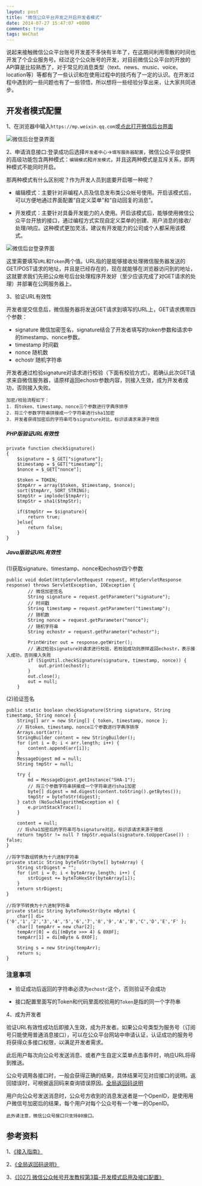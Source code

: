 ```yaml
---
layout: post
title: "微信公众平台开发之开启开发者模式"
date: 2014-07-27 15:47:07 +0800
comments: true
tags: WeChat
---
```


说起来接触微信公众平台账号开发差不多快有半年了，在这期间利用零散的时间也开发了个企业服务号。经过这个公众账号的开发，对目前微信公众平台的开放的API算是比较熟悉了，对于常见的消息类型（text、news、music、voice、location等）等都有了一些认识和在使用过程中的技巧有了一定的认识。在开发过程中遇到的一些问题也有了一些领悟，所以想将一些经验分享出来，让大家共同进步。

## 开发者模式配置

1、在浏览器中输入`https://mp.weixin.qq.com`或[点此打开微信后台界面](https://mp.weixin.qq.com)

![微信后台登录界面](/images/wechat_develop/wechat_login.png)

2、申请消息接口:登录成功后选择`开发者中心`->`填写服务器配置`，微信公众平台提供的高级功能包含两种模式：`编辑模式`和`开发模式`，并且这两种模式是互斥关系，即两种模式不能同时开启。

那两种模式有什么区别呢？作为开发人员到底要开启哪一种呢？

- 编辑模式：主要针对非编程人员及信息发布类公众帐号使用。开启该模式后，可以方便地通过界面配置“自定义菜单”和“自动回复的消息”。

- 开发模式：主要针对具备开发能力的人使用。开启该模式后，能够使用微信公众平台开放的接口，通过编程方式实现自定义菜单的创建、用户消息的接收/处理/响应。这种模式更加灵活，建议有开发能力的公司或个人都采用该模式。

![微信后台登录界面](/images/wechat_develop/wechat_config.png)

这里需要填写`URL`和`Token`两个值。URL指的是能够接收处理微信服务器发送的GET/POST请求的地址，并且是已经存在的，现在就能够在浏览器访问到的地址，这就要求我们先把公众帐号后台处理程序开发好（至少应该完成了对GET请求的处理）并部署在公网服务器上。

3、验证URL有效性

开发者提交信息后，微信服务器将发送GET请求到填写的URL上，GET请求携带四个参数：

- signature 微信加密签名，signature结合了开发者填写的token参数和请求中的timestamp、nonce参数。
- timestamp 时间戳
- nonce 随机数 
- echostr 随机字符串

开发者通过检验signature对请求进行校验（下面有校验方式）。若确认此次GET请求来自微信服务器，请原样返回echostr参数内容，则接入生效，成为开发者成功，否则接入失败。

```
加密/校验流程如下：
1. 将token、timestamp、nonce三个参数进行字典序排序
2. 将三个参数字符串拼接成一个字符串进行sha1加密
3. 开发者获得加密后的字符串可与signature对比，标识该请求来源于微信
```

##### PHP版验证URL有效性

```
private function checkSignature()
{
	$signature = $_GET["signature"];
    $timestamp = $_GET["timestamp"];
    $nonce = $_GET["nonce"];
    	
	$token = TOKEN;
	$tmpArr = array($token, $timestamp, $nonce);
	sort($tmpArr, SORT_STRING);
	$tmpStr = implode($tmpArr);
	$tmpStr = sha1($tmpStr);
	
	if($tmpStr == $signature){
		return true;
	}else{
		return false;
	}
}
```

##### Java版验证URL有效性

(1)获取signature、timestamp、nonce和echostr四个参数

```
public void doGet(HttpServletRequest request, HttpServletResponse response) throws ServletException, IOException {
		// 微信加密签名
		String signature = request.getParameter("signature");
		// 时间戳
		String timestamp = request.getParameter("timestamp");
		// 随机数
		String nonce = request.getParameter("nonce");
		// 随机字符串
		String echostr = request.getParameter("echostr");

		PrintWriter out = response.getWriter();
		// 通过检验signature对请求进行校验，若校验成功则原样返回echostr，表示接入成功，否则接入失败
		if (SignUtil.checkSignature(signature, timestamp, nonce)) {
			out.print(echostr);
		}
		out.close();
		out = null;
	}
```

(2)验证签名

```
public static boolean checkSignature(String signature, String timestamp, String nonce) {
	String[] arr = new String[] { token, timestamp, nonce };
	// 将token、timestamp、nonce三个参数进行字典序排序
	Arrays.sort(arr);
	StringBuilder content = new StringBuilder();
	for (int i = 0; i < arr.length; i++) {
		content.append(arr[i]);
	}
	MessageDigest md = null;
	String tmpStr = null;

	try {
		md = MessageDigest.getInstance("SHA-1");
		// 将三个参数字符串拼接成一个字符串进行sha1加密
		byte[] digest = md.digest(content.toString().getBytes());
		tmpStr = byteToStr(digest);
	} catch (NoSuchAlgorithmException e) {
		e.printStackTrace();
	}

	content = null;
	// 将sha1加密后的字符串可与signature对比，标识该请求来源于微信
	return tmpStr != null ? tmpStr.equals(signature.toUpperCase()) : false;
}
	
//将字节数组转换为十六进制字符串
private static String byteToStr(byte[] byteArray) {
	String strDigest = "";
	for (int i = 0; i < byteArray.length; i++) {
		strDigest += byteToHexStr(byteArray[i]);
	}
	return strDigest;
}

//将字节转换为十六进制字符串
private static String byteToHexStr(byte mByte) {
	char[] di={'0','1','2','3','4','5','6','7','8','9','A','B','C','D','E','F' };
	char[] tempArr = new char[2];
	tempArr[0] = di[(mByte >>> 4) & 0X0F];
	tempArr[1] = di[mByte & 0X0F];

	String s = new String(tempArr);
	return s;
}
```

### 注意事项

- 验证成功后返回的字符串必须为`echostr`这个，否则验证不会成功

- 接口配置里面写的Token和代码里面校验用的`Token`是指的同一个字符串
 
4、成为开发者

验证URL有效性成功后即接入生效，成为开发者。如果公众号类型为服务号（订阅号只能使用普通消息接口），可以在公众平台网站中申请认证，认证成功的服务号将获得众多接口权限，以满足开发者需求。

此后用户每次向公众号发送消息、或者产生自定义菜单点击事件时，响应URL将得到推送。

公众号调用各接口时，一般会获得正确的结果，具体结果可见对应接口的说明。返回错误时，可根据返回码来查询错误原因。[全局返回码说明](http://mp.weixin.qq.com/wiki/index.php?title=全局返回码说明)

用户向公众号发送消息时，公众号方收到的消息发送者是一个OpenID，是使用用户微信号加密后的结果，每个用户对每个公众号有一个唯一的OpenID。

`此外请注意，微信公众号接口只支持80接口。`

## 参考资料

1、[《接入指南》](http://mp.weixin.qq.com/wiki/index.php?title=接入指南)

2、[《全局返回码说明》](http://mp.weixin.qq.com/wiki/index.php?title=全局返回码说明)

3、[《[027] 微信公众帐号开发教程第3篇-开发模式启用及接口配置》](http://blog.csdn.net/lyq8479/article/details/8944988)